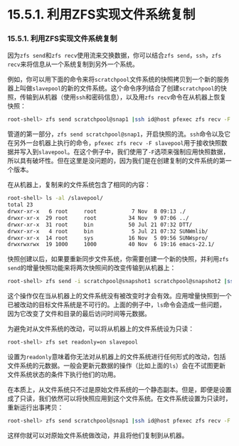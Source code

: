 # 15.5.1. 利用ZFS实现文件系统复制

### 15.5.1. 利用ZFS实现文件系统复制

因为`zfs send`和`zfs recv`使用流来交换数据，你可以结合`zfs send`，`ssh`，`zfs recv`来将信息从一个系统复制到另外一个系统。

例如，你可以用下面的命令来将`scratchpool`文件系统的快照拷贝到一个新的服务器上叫做`slavepool`的新的文件系统。这个命令序列结合了创建`scratchpool`的快照，传输到从机器（使用`ssh`和密码信息），以及用`zfs recv`命令在从机器上恢复快照：

```bash
root-shell> zfs send scratchpool@snap1 |ssh id@host pfexec zfs recv -F slavepool
```

管道的第一部分，`zfs send scratchpool@snap1`，开启快照的流。`ssh`命令以及它在另外一台机器上执行的命令，`pfexec zfs recv -F slavepool`用于接收快照数据并写入到`slavepool`。在这个例子中，我们使用了`-F`选项来强制应用快照数据，所以具有破坏性。但在这里是没问题的，因为我们是在创建复制的文件系统的第一个版本。

在从机器上，复制来的文件系统包含了相同的内容：

```bash
root-shell> ls -al /slavepool/
total 23
drwxr-xr-x   6 root     root           7 Nov  8 09:13 ./
drwxr-xr-x  29 root     root          34 Nov  9 07:06 ../
drwxr-xr-x  31 root     bin           50 Jul 21 07:32 DTT/
drwxr-xr-x   4 root     bin            5 Jul 21 07:32 SUNWmlib/
drwxr-xr-x  14 root     sys           16 Nov  5 09:56 SUNWspro/
drwxrwxrwx  19 1000     1000          40 Nov  6 19:16 emacs-22.1/
```

快照创建以后，如果要重新同步文件系统，你需要创建一个新的快照，并利用`zfs send`的增量快照功能来将两次快照间的改变传输到从机器上：

```bash
root-shell> zfs send -i scratchpool@snapshot1 scratchpool@snapshot2 |ssh id@host pfexec zfs recv slavepool
```

这个操作仅在当从机器上的文件系统没有被改变时才会有效。应用增量快照到一个已被改动的目标文件系统是不可行的。上面的例子中，`ls`命令会造成一些问题，因为它改变了文件和目录的最后访问时间等元数据。

为避免对从文件系统的改动，可以将从机器上的文件系统设为只读：

```bash
root-shell> zfs set readonly=on slavepool
```

设置为`readonly`意味着你无法对从机器上的文件系统进行任何形式的改动，包括文件系统的元数据。一般会更新元数据的操作（比如上面的`ls`）会在不试图更新文件系统状态的条件下执行他们的功用。

在本质上，从文件系统只不过是原始文件系统的一个静态副本。但是，即便是设置成了只读，我们依然可以将快照应用到这个文件系统。在文件系统设置为只读时，重新运行出事拷贝：

```bash
root-shell> zfs send scratchpool@snap1 |ssh id@host pfexec zfs recv -F slavepool
```

这样你就可以对原始文件系统做改动，并且将他们复制到从机器。